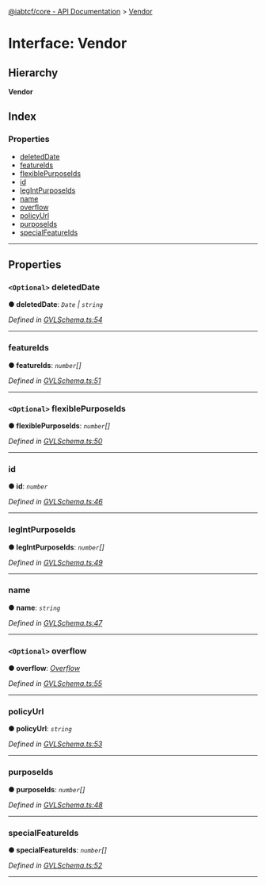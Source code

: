 [@iabtcf/core - API Documentation](../README.md) > [Vendor](../interfaces/vendor.md)

# Interface: Vendor

## Hierarchy

**Vendor**

## Index

### Properties

* [deletedDate](vendor.md#deleteddate)
* [featureIds](vendor.md#featureids)
* [flexiblePurposeIds](vendor.md#flexiblepurposeids)
* [id](vendor.md#id)
* [legIntPurposeIds](vendor.md#legintpurposeids)
* [name](vendor.md#name)
* [overflow](vendor.md#overflow)
* [policyUrl](vendor.md#policyurl)
* [purposeIds](vendor.md#purposeids)
* [specialFeatureIds](vendor.md#specialfeatureids)

---

## Properties

<a id="deleteddate"></a>

### `<Optional>` deletedDate

**● deletedDate**: *`Date` \| `string`*

*Defined in [GVLSchema.ts:54](https://github.com/chrispaterson/iabtcf-es/blob/0fbe340/modules/core/src/GVLSchema.ts#L54)*

___
<a id="featureids"></a>

###  featureIds

**● featureIds**: *`number`[]*

*Defined in [GVLSchema.ts:51](https://github.com/chrispaterson/iabtcf-es/blob/0fbe340/modules/core/src/GVLSchema.ts#L51)*

___
<a id="flexiblepurposeids"></a>

### `<Optional>` flexiblePurposeIds

**● flexiblePurposeIds**: *`number`[]*

*Defined in [GVLSchema.ts:50](https://github.com/chrispaterson/iabtcf-es/blob/0fbe340/modules/core/src/GVLSchema.ts#L50)*

___
<a id="id"></a>

###  id

**● id**: *`number`*

*Defined in [GVLSchema.ts:46](https://github.com/chrispaterson/iabtcf-es/blob/0fbe340/modules/core/src/GVLSchema.ts#L46)*

___
<a id="legintpurposeids"></a>

###  legIntPurposeIds

**● legIntPurposeIds**: *`number`[]*

*Defined in [GVLSchema.ts:49](https://github.com/chrispaterson/iabtcf-es/blob/0fbe340/modules/core/src/GVLSchema.ts#L49)*

___
<a id="name"></a>

###  name

**● name**: *`string`*

*Defined in [GVLSchema.ts:47](https://github.com/chrispaterson/iabtcf-es/blob/0fbe340/modules/core/src/GVLSchema.ts#L47)*

___
<a id="overflow"></a>

### `<Optional>` overflow

**● overflow**: *[Overflow](overflow.md)*

*Defined in [GVLSchema.ts:55](https://github.com/chrispaterson/iabtcf-es/blob/0fbe340/modules/core/src/GVLSchema.ts#L55)*

___
<a id="policyurl"></a>

###  policyUrl

**● policyUrl**: *`string`*

*Defined in [GVLSchema.ts:53](https://github.com/chrispaterson/iabtcf-es/blob/0fbe340/modules/core/src/GVLSchema.ts#L53)*

___
<a id="purposeids"></a>

###  purposeIds

**● purposeIds**: *`number`[]*

*Defined in [GVLSchema.ts:48](https://github.com/chrispaterson/iabtcf-es/blob/0fbe340/modules/core/src/GVLSchema.ts#L48)*

___
<a id="specialfeatureids"></a>

###  specialFeatureIds

**● specialFeatureIds**: *`number`[]*

*Defined in [GVLSchema.ts:52](https://github.com/chrispaterson/iabtcf-es/blob/0fbe340/modules/core/src/GVLSchema.ts#L52)*

___

